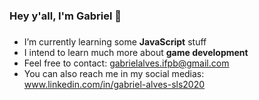 ### Hey y'all, I'm Gabriel 👋
###
* I’m currently learning some **JavaScript** stuff
* I intend to learn much more about **game development**
* Feel free to contact: 
gabrielalves.ifpb@gmail.com
* You can also reach me in my social medias:
www.linkedin.com/in/gabriel-alves-sls2020
